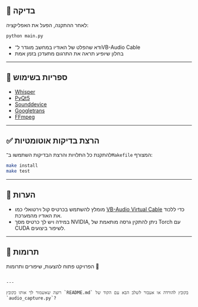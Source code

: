 
## 🧪 בדיקה

לאחר ההתקנה, הפעל את האפליקציה:

```bash
python main.py
```

* ודא שהפלט של האודיו במחשב מוגדר ל־VB-Audio Cable
* בחלון שיופיע תראה את התרגום מתעדכן בזמן אמת

---

## 🧰 ספריות בשימוש

* [Whisper](https://github.com/openai/whisper)
* [PyQt5](https://pypi.org/project/PyQt5/)
* [Sounddevice](https://pypi.org/project/sounddevice/)
* [Googletrans](https://pypi.org/project/googletrans/)
* [FFmpeg](https://ffmpeg.org/)

---

## ✅ הרצת בדיקות אוטומטיות

להתקנת כל התלויות והרצת הבדיקות השתמשו ב־`Makefile` המצורף:

```bash
make install
make test
```

---

## 📝 הערות

* מומלץ להשתמש בכרטיס קול וירטואלי כמו [VB-Audio Virtual Cable](https://vb-audio.com/Cable/) כדי ללכוד את האודיו מהמערכת.
* במידה ויש לך כרטיס מסך NVIDIA, ניתן להתקין גרסה מותאמת של Torch עם CUDA לשיפור ביצועים.

---

## 🤝 תרומות

הפרויקט פתוח להצעות, שיפורים ותרומות 🎉

```

---

רוצה שאשמור לך אותו כקובץ `README.md` בקובץ להורדה או אעבור לשלב הבא עם הקוד של `audio_capture.py`?
```